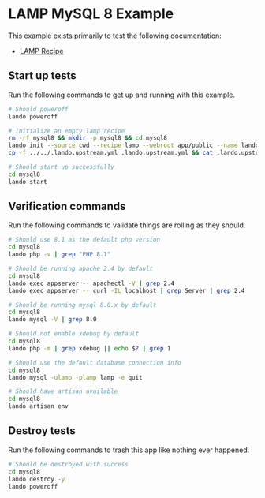 LAMP MySQL 8 Example
====================

This example exists primarily to test the following documentation:

* [LAMP Recipe](https://docs.devwithlando.io/tutorials/lamp.html)

## Start up tests

Run the following commands to get up and running with this example.

```bash
# Should poweroff
lando poweroff

# Initialize an empty lamp recipe
rm -rf mysql8 && mkdir -p mysql8 && cd mysql8
lando init --source cwd --recipe lamp --webroot app/public --name lando-lamp-mysql8 --option php='8.1' --option database=mysql:8.0.22
cp -f ../../.lando.upstream.yml .lando.upstream.yml && cat .lando.upstream.yml

# Should start up successfully
cd mysql8
lando start
```

## Verification commands

Run the following commands to validate things are rolling as they should.

```bash
# Should use 8.1 as the default php version
cd mysql8
lando php -v | grep "PHP 8.1"

# Should be running apache 2.4 by default
cd mysql8
lando exec appserver -- apachectl -V | grep 2.4
lando exec appserver -- curl -IL localhost | grep Server | grep 2.4

# Should be running mysql 8.0.x by default
cd mysql8
lando mysql -V | grep 8.0

# Should not enable xdebug by default
cd mysql8
lando php -m | grep xdebug || echo $? | grep 1

# Should use the default database connection info
cd mysql8
lando mysql -ulamp -plamp lamp -e quit

# Should have artisan available
cd mysql8
lando artisan env
```

## Destroy tests

Run the following commands to trash this app like nothing ever happened.

```bash
# Should be destroyed with success
cd mysql8
lando destroy -y
lando poweroff
```
